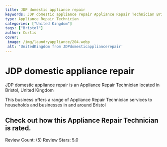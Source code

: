 ```yaml
---
title: JDP domestic appliance repair
keywords: JDP domestic appliance repair Appliance Repair Technician Bristol United Kingdom 
type: Appliance Repair Technician 
categories: ["United Kingdom"]
tags: ["Bristol"]
author: Curtis
cover:
 image: /img/laundryappliance/204.webp
 alt: 'UnitedKingdom from JDPdomesticappliancerepair'
---
```


# JDP domestic appliance repair
JDP domestic appliance repair is an Appliance Repair Technician located in Bristol, United Kingdom

This business offers a range of Appliance Repair Technician services to households and businesses in and around Bristol

## Check out how this Appliance Repair Technician is rated.
Review Count: (5)
Review Stars: 5.0
